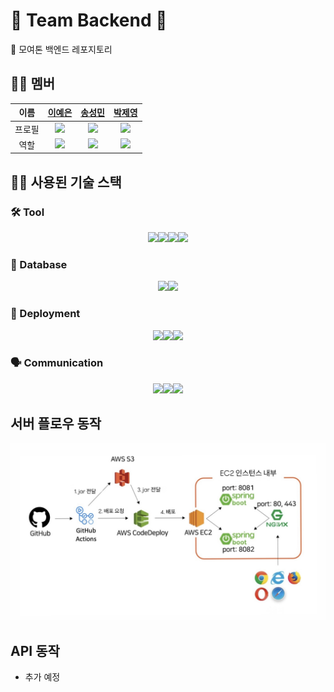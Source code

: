 # 🦁 Team Backend 🦁
🙋 모여톤 백엔드 레포지토리

## 🧑‍💻 멤버
|이름|[이예은](https://github.com/eunxeum)|[송성민](https://github.com/tjdals4716)|[박제영](https://github.com/Zero982)|
|:---:|:---:|:---:|:---:|
|프로필|<img src="https://avatars.githubusercontent.com/u/159096610?v=4"/>|<img src="https://avatars.githubusercontent.com/u/144472331?v=4"/>|<img src="https://avatars.githubusercontent.com/u/130127934?v=4"/>|
|역할|<img src="https://skillicons.dev/icons?i=spring">|<img src="https://skillicons.dev/icons?i=spring">|<img src="https://skillicons.dev/icons?i=spring">|

## 🧑‍💻 사용된 기술 스택

### 🛠️ Tool
<p align="center">
	<img src="https://skillicons.dev/icons?i=java"><img src="https://skillicons.dev/icons?i=spring"><img src="https://skillicons.dev/icons?i=python"><img src="https://skillicons.dev/icons?i=gcp">
</p>

### 💾 Database
<p align="center">
    <img src="https://skillicons.dev/icons?i=mysql"><img src="https://skillicons.dev/icons?i=aws">
</p>

### 🚀 Deployment
<p align="center">
    <img src="https://skillicons.dev/icons?i=aws"><img src="https://skillicons.dev/icons?i=jenkins"><img src="https://skillicons.dev/icons?i=firebase">
</p>

### 🗣️ Communication
<p align="center">
    <img src="https://skillicons.dev/icons?i=figma"><img src="https://skillicons.dev/icons?i=notion"><img src="https://skillicons.dev/icons?i=discord">
</p>

## 서버 플로우 동작
<p align="center">
    <img src="image/모여톤 플로우.jpeg" alt="카카오 로그인">
</p> 

## API 동작
- 추가 예정